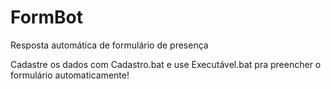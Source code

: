 # FormBot
Resposta automática de formulário de presença

Cadastre os dados com Cadastro.bat e use Executável.bat pra preencher o formulário automaticamente!
